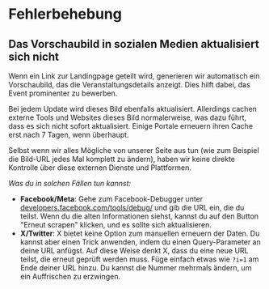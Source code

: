 
# Fehlerbehebung

## Das Vorschaubild in sozialen Medien aktualisiert sich nicht

Wenn ein Link zur Landingpage geteilt wird, generieren wir automatisch ein Vorschaubild, das die Veranstaltungsdetails anzeigt. Dies hilft dabei, das Event prominenter zu bewerben.

Bei jedem Update wird dieses Bild ebenfalls aktualisiert. Allerdings cachen externe Tools und Websites dieses Bild normalerweise, was dazu führt, dass es sich nicht sofort aktualisiert. Einige Portale erneuern ihren Cache erst nach 7 Tagen, wenn überhaupt.

Selbst wenn wir alles Mögliche von unserer Seite aus tun (wie zum Beispiel die Bild-URL jedes Mal komplett zu ändern), haben wir keine direkte Kontrolle über diese externen Dienste und Plattformen.

_Was du in solchen Fällen tun kannst:_

* **Facebook/Meta**: Gehe zum Facebook-Debugger unter [developers.facebook.com/tools/debug/](https://developers.facebook.com/tools/debug/) und gib die URL ein, die du teilst. Wenn du die alten Informationen siehst, kannst du auf den Button "Erneut scrapen" klicken, und es sollte sich aktualisieren.
* **X/Twitter**: X bietet keine Option zum manuellen erneuern der Daten. Du kannst aber einen Trick anwenden, indem du einen Query-Parameter an deine URL anfügst. Auf diese Weise denkt X, dass du eine neue URL teilst, die erneut geprüft werden muss. Füge einfach etwas wie `?i=1` am Ende deiner URL hinzu. Du kannst die Nummer mehrmals ändern, um ein Auffrischen zu erzwingen.
